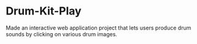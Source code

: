 # Drum-Kit-Play
Made an interactive web application project that lets users produce drum sounds by clicking on various drum images.
